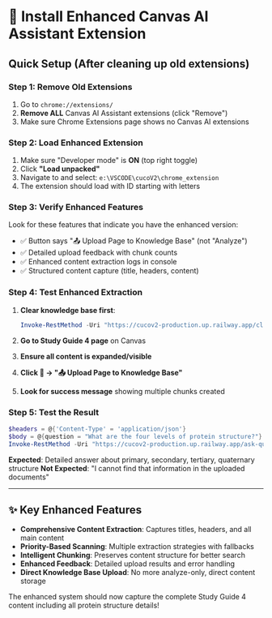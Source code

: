 # 🚀 Install Enhanced Canvas AI Assistant Extension

## Quick Setup (After cleaning up old extensions)

### Step 1: Remove Old Extensions
1. Go to `chrome://extensions/`
2. **Remove ALL** Canvas AI Assistant extensions (click "Remove")
3. Make sure Chrome Extensions page shows no Canvas AI extensions

### Step 2: Load Enhanced Extension
1. Make sure "Developer mode" is **ON** (top right toggle)
2. Click **"Load unpacked"**
3. Navigate to and select: `e:\VSCODE\cucoV2\chrome_extension`
4. The extension should load with ID starting with letters

### Step 3: Verify Enhanced Features
Look for these features that indicate you have the enhanced version:
- ✅ Button says "📤 Upload Page to Knowledge Base" (not "Analyze")
- ✅ Detailed upload feedback with chunk counts
- ✅ Enhanced content extraction logs in console
- ✅ Structured content capture (title, headers, content)

### Step 4: Test Enhanced Extraction
1. **Clear knowledge base first**:
   ```powershell
   Invoke-RestMethod -Uri "https://cucov2-production.up.railway.app/clear-knowledge-base" -Method DELETE
   ```

2. **Go to Study Guide 4 page** on Canvas
3. **Ensure all content is expanded/visible**
4. **Click 🤖 → "📤 Upload Page to Knowledge Base"**
5. **Look for success message** showing multiple chunks created

### Step 5: Test the Result
```powershell
$headers = @{'Content-Type' = 'application/json'}
$body = @{question = "What are the four levels of protein structure?"} | ConvertTo-Json
Invoke-RestMethod -Uri "https://cucov2-production.up.railway.app/ask-question" -Method POST -Headers $headers -Body $body
```

**Expected**: Detailed answer about primary, secondary, tertiary, quaternary structure
**Not Expected**: "I cannot find that information in the uploaded documents"

---

## ✨ Key Enhanced Features

- **Comprehensive Content Extraction**: Captures titles, headers, and all main content
- **Priority-Based Scanning**: Multiple extraction strategies with fallbacks
- **Intelligent Chunking**: Preserves content structure for better search
- **Enhanced Feedback**: Detailed upload results and error handling
- **Direct Knowledge Base Upload**: No more analyze-only, direct content storage

The enhanced system should now capture the complete Study Guide 4 content including all protein structure details!
